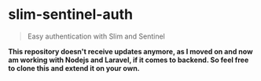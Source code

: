 # slim-sentinel-auth
> Easy authentication with Slim and Sentinel

**This repository doesn't receive updates anymore, as I moved on and now am working with Nodejs and Laravel, if it comes to backend. So feel free to clone this and extend it on your own.**
